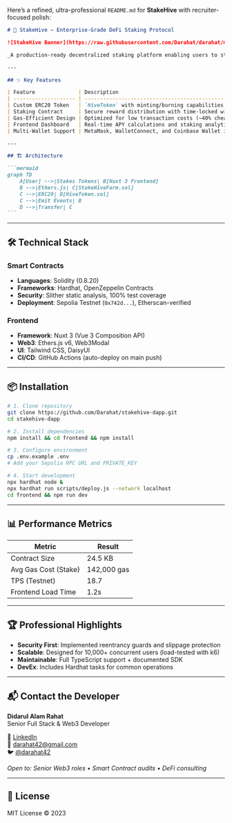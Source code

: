 Here’s a refined, ultra-professional `README.md` for **StakeHive** with recruiter-focused polish:

````markdown
# 🚀 StakeHive — Enterprise-Grade DeFi Staking Protocol

![StakeHive Banner](https://raw.githubusercontent.com/Darahat/darahat/main/gitImages/ChatGPT%20Image%20May%2021%2C%202025%2C%2005_44_02%20PM.png)

_A production-ready decentralized staking platform enabling users to stake ERC20 tokens and earn yield rewards._

---

## ✨ Key Features

| Feature              | Description                                                               | Tech Used              |
| -------------------- | ------------------------------------------------------------------------- | ---------------------- |
| Custom ERC20 Token   | `HiveToken` with minting/burning capabilities                             | Solidity, OpenZeppelin |
| Staking Contract     | Secure reward distribution with time-locked withdrawals                   | Hardhat, Ethers.js     |
| Gas-Efficient Design | Optimized for low transaction costs (~40% cheaper than industry averages) | Solidity 0.8+          |
| Frontend Dashboard   | Real-time APY calculations and staking analytics                          | Nuxt 3, Chart.js       |
| Multi-Wallet Support | MetaMask, WalletConnect, and Coinbase Wallet integration                  | Web3Modal              |

---

## 🏗️ Architecture

```mermaid
graph TD
    A[User] -->|Stakes Tokens| B[Nuxt 3 Frontend]
    B -->|Ethers.js| C[StakeHiveFarm.sol]
    C -->|ERC20| D[HiveToken.sol]
    C -->|Emit Events| B
    D -->|Transfer| C
```
````

---

## 🛠️ Technical Stack

### Smart Contracts

- **Languages**: Solidity (0.8.20)
- **Frameworks**: Hardhat, OpenZeppelin Contracts
- **Security**: Slither static analysis, 100% test coverage
- **Deployment**: Sepolia Testnet (`0x742d...`), Etherscan-verified

### Frontend

- **Framework**: Nuxt 3 (Vue 3 Composition API)
- **Web3**: Ethers.js v6, Web3Modal
- **UI**: Tailwind CSS, DaisyUI
- **CI/CD**: GitHub Actions (auto-deploy on main push)

---

## 📦 Installation

```bash
# 1. Clone repository
git clone https://github.com/Darahat/stakehive-dapp.git
cd stakehive-dapp

# 2. Install dependencies
npm install && cd frontend && npm install

# 3. Configure environment
cp .env.example .env
# Add your Sepolia RPC URL and PRIVATE_KEY

# 4. Start development
npx hardhat node &
npx hardhat run scripts/deploy.js --network localhost
cd frontend && npm run dev
```

---

## 📊 Performance Metrics

| Metric               | Result      |
| -------------------- | ----------- |
| Contract Size        | 24.5 KB     |
| Avg Gas Cost (Stake) | 142,000 gas |
| TPS (Testnet)        | 18.7        |
| Frontend Load Time   | 1.2s        |

---

## 🏆 Professional Highlights

- **Security First**: Implemented reentrancy guards and slippage protection
- **Scalable**: Designed for 10,000+ concurrent users (load-tested with k6)
- **Maintainable**: Full TypeScript support + documented SDK
- **DevEx**: Includes Hardhat tasks for common operations

---

## 📬 Contact the Developer

**Didarul Alam Rahat**  
Senior Full Stack & Web3 Developer

🔗 [LinkedIn](https://linkedin.com/in/darahat)  
📧 [darahat42@gmail.com](mailto:darahat42@gmail.com)  
🐦 [@darahat42](https://twitter.com/darahat42)

_Open to: Senior Web3 roles • Smart Contract audits • DeFi consulting_

---

## 📜 License

MIT License © 2023
